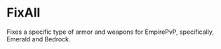 FixAll
======

Fixes a specific type of armor and weapons for EmpirePvP, specifically, Emerald and Bedrock.
